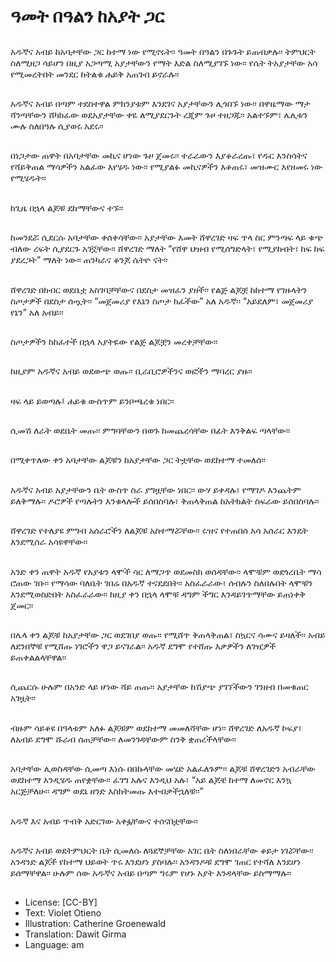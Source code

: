 # ዓመት በዓልን ከአያት ጋር

##
አዱኛና አብይ ከአባታቸው ጋር ከተማ ነው የሚኖሩት፡፡ ዓመት በዓልን በጉጉት ይጠብቃሉ፡፡ ትምህርት ስለሚዘጋ ሳይሆን በዚያ አጋጣሚ አያታቸውን የማት እድል ስለሚያገኙ ነው፡፡ የሴት ትአያታቸው አሳ የሚመረትበት መንደር ከትልቁ ሐይቅ አጠገብ ይኖራሉ፡፡

##
አዱኛና አብይ በጣም ተደስተዋል ምክንያቱም እንደገና አያታቸውን ሊጎበኙ ነው፡፡ በዋዜማው ማታ ሻንጣቸውን ሸካክፈው ወደአያታቸው ቀዬ ለሚያደርጉት ረጂም ጉዞ ተዘጋጁ፡፡ አልተኙም፣ ሌሊቱን ሙሉ ስለበዓሉ ሲያወሩ አደሩ፡፡

##
በነጋታው ጠዋት በአባታቸው መኪና ሆነው ጉዞ ጀመሩ፡፡ ተራራውን እያቆራረጡ፣ የዱር እንስሳትና የሻይቅጠል ማሳዎችን አልፈው እየሄዱ ነው፡፡ የሚያልፉ መኪናዎችን እቆጠሩ፣ መዝሙር እየዘመሩ ነው የሚሄዱት፡፡

##
ከጊዜ በኋላ ልጆቹ ደከማቸውና ተኙ፡፡

##
ከመንደሯ ሲደርሱ አባታቸው ቀሰቀሳቸው፡፡ አያታቸው እመት ሸዋረገድ ዛፍ ጥላ ስር ምንጣፍ ላይ ቁጭ ብለው ረፍት ሲያደርጉ አገኟቸው፡፡ ሸዋረገድ ማለት “የሸዋ ህዝብ የሚሰግድላት፣ የሚያከብት፣ ከፍ ከፍ ያደረጋት” ማለት ነው፡፡ ጠንካራና ቆንጆ ሴትዮ ናት፡፡

##
ሸዋረገድ በክብር ወደቤቷ አስገባቻቸውና በደስታ መዝፈን ያዘች፡፡ የልጅ ልጆቿ ከከተማ የገዙላትን ስጦታዎች በደስታ ሰጧት፡፡ “መጀመሪያ የእኔን ስጦታ ክፈችው” አለ አዱኛ፡፡ “አይደለም፣ መጀመሪያ የኔን” አለ አብይ፡፡

##
ስጦታዎችን ከከፈተች በኋላ አያትዬው የልጅ ልጆቿን መረቀቻቸው፡፡

##
ከዚያም አዱኛና አብይ ወደውጭ ወጡ፡፡ ቢራቢሮዎችንና ወፎችን ማባረር ያዙ፡፡

##
ዛፍ ላይ ይወጣሉ፤ ሐይቁ ውስጥም ይንቦጫረቁ ነበር፡፡

##
ሲመሽ ለራት ወደቤት መጡ፡፡ ምግባቸውን በወጉ ከመጨረሳቸው በፊት እንቅልፍ ጣላቸው፡፡

##
በሚቀጥለው ቀን አባታቸው ልጆቹን ከአያታቸው ጋር ትቷቸው ወደከተማ ተመለሰ፡፡

##
አዱኛና አብይ አያታቸውን ቤት ውስጥ ስራ ያግዟቸው ነበር፡፡ ውሃ ይቀዳሉ፣ የማገዶ እንጨትም ይለቅማሉ፡፡ ዶሮዎች የጣሉትን እንቁላሎች ይሰበስባሉ፣ ቅጠላቅጠል ከአትክልት ስፍራው ይሰበስባሉ፡፡

##
ሸዋረገድ የተለያዩ ምግብ አሰራሮችን ለልጆቹ አስተማሯቸው፡፡ ሩዝና የተጠበሰ አሳ አሰራር እንዴት እንደሚሰራ አሳዩዋቸው፡፡

##
አንድ ቀን ጠዋት አዱኛ የአያቱን ላሞች ሳር ለማጋጥ ወደመስክ ወሰዳቸው፡፡ ላሞቹም ወደጎረቤት ማሳ ሮጠው ገቡ፡፡ የማሳው ባለቤት ገበሬ በአዱኛ ተናደደበት፡፡ አስፈራራው፣ ሰብሉን ስለበሉበት ላሞቹን እንደሚወስድበት አስፈራራው፡፡ ከዚያ ቀን በኋላ ላሞቹ ዳግም ችግር እንዳይገጥማቸው ይጠነቀቅ ጀመር፡፡

##
በሌላ ቀን ልጆቹ ከአያታቸው ጋር ወደገበያ ወጡ፡፡ የሚሸጥ ቅጠላቅጠል፣ ስኳርና ሳሙና ይዛለች፡፡ አብይ ለደንበኞቹ የሚሸጡ ነገሮችን ዋጋ ይናገራል፡፡ አዱኛ ደግሞ የተሸጡ እቃዎችን ለገዢዎች ይጠቀልልላቸዋል፡፡

##
ሲጨርሱ ሁሉም በአንድ ላይ ሆነው ሻይ ጠጡ፡፡ አያታቸው ከሽያጭ ያገኘችውን ገንዘብ በመቁጠር አገዟት፡፡

##
ብዙም ሳይቆዩ በዓላቱም አለፉ ልጆቹም ወደከተማ መመለሻቸው ሆነ፡፡ ሸዋረገድ ለአዱኛ ኮፍያ፣ ለአብይ ደግሞ ሹራብ ሰጠቻቸው፡፡ ለመንገዳቸውም ስንቅ ቋጠረችላቸው፡፡

##
አባታቸው ሊወስዳቸው ሲመጣ እነሱ በበኩላቸው መሄድ አልፈለጉም፡፡ ልጆቹ ሸዋረገድን አብራቸው ወደከተማ እንዲሄዱ ጠየቋቸው፡፡ ፈገግ አሉና እንዲህ አሉ፣ “አይ ልጆቼ ከተማ ለመኖር እንኳ አርጅቻለሁ፡፡ ዳግም ወደኔ ዘንድ እስክትመጡ እተብቃችኋለቹ፡፡”

##
አዱኛ እና አብይ ጥብቅ አድርገው አቀፏቸውና ተሰናበቷቸው፡፡

##
አዱኛና አብይ ወደትምህርት ቤት ሲመለሱ ለጓደኞቻቸው አገር ቤት ስለነበራቸው ቆይታ ነገሯቸው፡፡ አንዳንድ ልጆች የከተማ ህይወት ጥሩ እንደሆነ ያስባሉ፡፡ አንዳንዶቹ ደግሞ ገጠር የተሻለ እንደሆነ ይሰማቸዋል፡፡ ሁሉም ሰው አዱኛና አብይ በጣም ግሩም የሆኑ አያት እንዳላቸው ይስማማሉ፡፡

##
* License: [CC-BY]
* Text: Violet Otieno
* Illustration: Catherine Groenewald
* Translation: Dawit Girma
* Language: am
